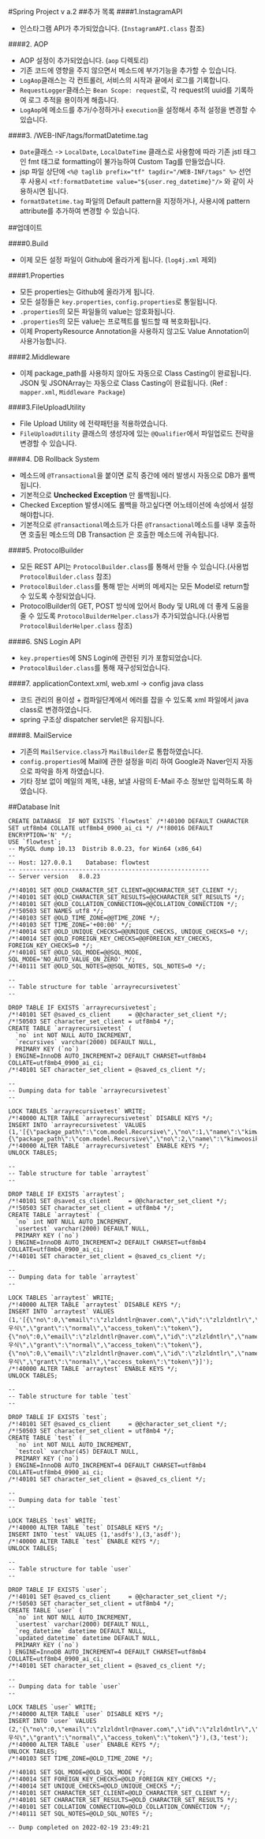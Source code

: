 #Spring Project v a.2
##추가 목록
####1.InstagramAPI
 - 인스타그램 API가 추가되었습니다. (`InstagramAPI.class` 참조)

####2. AOP
 - AOP 설정이 추가되었습니다. (`aop` 디렉토리)
 - 기존 코드에 영향을 주지 않으면서 메소드에 부가기능을 추가할 수 있습니다.
 - `LogAop`클래스는 각 컨트롤러, 서비스의 시작과 끝에서 로그를 기록합니다.
 - `RequestLogger`클래스는 `Bean Scope: request`로, 각 request의 uuid를 기록하여 로그 추적을 용이하게 해줍니다.
 - `LogAop`에 메소드를 추가/수정하거나 `execution`을 설정해서 추적 설정을 변경할 수 있습니다.

####3. /WEB-INF/tags/formatDatetime.tag
 - `Date`클래스 -> `LocalDate`, `LocalDateTime` 클래스로 사용함에 따라 기존 jstl 태그인 fmt 태그로 formatting이 불가능하여 Custom Tag를 만들었습니다.
 - jsp 파일 상단에 `<%@ taglib prefix="tf" tagdir="/WEB-INF/tags" %>` 선언 후 사용시 `<tf:formatDatetime value="${user.reg_datetime}"/>` 와 같이 사용하시면 됩니다.
 - `formatDatetime.tag` 파일의 Default pattern을 지정하거나, 사용시에 pattern attribute를 추가하여 변경할 수 있습니다.

##업데이트

####0.Build
 - 이제 모든 설정 파일이 Github에 올라가게 됩니다. (`log4j.xml` 제외)

####1.Properties
 - 모든 properties는 Github에 올라가게 됩니다.
 - 모든 설정들은 `key.properties`, `config.properties`로 통일됩니다.
 - `.properties`의 모든 파일들의 value는 암호화됩니다.
 - `.properties`의 모든 value는 프로젝트를 빌드할 때 복호화됩니다.
 - 이제 PropertyResource Annotation을 사용하지 않고도 Value Annotation이 사용가능합니다.

####2.Middleware
 - 이제 package_path를 사용하지 않아도 자동으로 Class Casting이 완료됩니다.
 JSON 및 JSONArray는 자동으로 Class Casting이 완료됩니다. (Ref : `mapper.xml`, `Middleware Package`)

####3.FileUploadUtility
 - File Upload Utility 에 전략패턴을 적용하였습니다.
 - `FileUploadUtility` 클래스의 생성자에 있는 `@Qualifier`에서 파일업로드 전략을 변경할 수 있습니다.

####4. DB Rollback System
 - 메소드에 `@Transactional`을 붙이면 로직 중간에 에러 발생시 자동으로 DB가 롤백됩니다.
 - 기본적으로 **Unchecked Exception** 만 롤백됩니다.
 - Checked Exception 발생시에도 롤백을 하고싶다면 어노테이션에 속성에서 설정해야합니다.
 - 기본적으로 `@Transactional`메소드가 다른 `@Transactional`메소드를 내부 호출하면 호출된 메소드의 DB Transaction 은 호출한 메소드에 귀속됩니다.

####5. ProtocolBuilder
 - 모든 REST API는 `ProtocolBuilder.class`를 통해서 만들 수 있습니다.(사용법 `ProtocolBuilder.class` 참조)
 - `ProtocolBuilder.class`를 통해 받는 서버의 메세지는 모든 Model로 return할 수 있도록 수정되었습니다.
 - ProtocolBuilder의 GET, POST 방식에 있어서 Body 및 URL에 더 좋게 도움을 줄 수 있도록 `ProtocolBuilderHelper.class`가 추가되었습니다.(사용법 `ProtocolBuilderHelper.class` 참조)

####6. SNS Login API
 - `key.properties`에 SNS Login에 관련된 키가 포함되었습니다.
 - `ProtocolBuilder.class`를 통해 재구성되었습니다.

####7. applicationContext.xml, web.xml -> config java class
 - 코드 관리의 용이성 + 컴파일단계에서 에러를 잡을 수 있도록 xml 파일에서 java class로 변경하였습니다.
 - spring 구조상 dispatcher servlet은 유지됩니다.

####8. MailService
 - 기존의 `MailService.class`가 `MailBuilder`로 통합하였습니다.
 - `config.properties`에 Mail에 관한 설정을 미리 하여 Google과 Naver인지 자동으로 파악을 하게 하였습니다.
 - 기타 정보 없이 메일의 제목, 내용, 보낼 사람의 E-Mail 주소 정보만 입력하도록 하였습니다.
 
##Database Init
```
CREATE DATABASE  IF NOT EXISTS `flowtest` /*!40100 DEFAULT CHARACTER SET utf8mb4 COLLATE utf8mb4_0900_ai_ci */ /*!80016 DEFAULT ENCRYPTION='N' */;
USE `flowtest`;
-- MySQL dump 10.13  Distrib 8.0.23, for Win64 (x86_64)
--
-- Host: 127.0.0.1    Database: flowtest
-- ------------------------------------------------------
-- Server version	8.0.23

/*!40101 SET @OLD_CHARACTER_SET_CLIENT=@@CHARACTER_SET_CLIENT */;
/*!40101 SET @OLD_CHARACTER_SET_RESULTS=@@CHARACTER_SET_RESULTS */;
/*!40101 SET @OLD_COLLATION_CONNECTION=@@COLLATION_CONNECTION */;
/*!50503 SET NAMES utf8 */;
/*!40103 SET @OLD_TIME_ZONE=@@TIME_ZONE */;
/*!40103 SET TIME_ZONE='+00:00' */;
/*!40014 SET @OLD_UNIQUE_CHECKS=@@UNIQUE_CHECKS, UNIQUE_CHECKS=0 */;
/*!40014 SET @OLD_FOREIGN_KEY_CHECKS=@@FOREIGN_KEY_CHECKS, FOREIGN_KEY_CHECKS=0 */;
/*!40101 SET @OLD_SQL_MODE=@@SQL_MODE, SQL_MODE='NO_AUTO_VALUE_ON_ZERO' */;
/*!40111 SET @OLD_SQL_NOTES=@@SQL_NOTES, SQL_NOTES=0 */;

--
-- Table structure for table `arrayrecursivetest`
--

DROP TABLE IF EXISTS `arrayrecursivetest`;
/*!40101 SET @saved_cs_client     = @@character_set_client */;
/*!50503 SET character_set_client = utf8mb4 */;
CREATE TABLE `arrayrecursivetest` (
  `no` int NOT NULL AUTO_INCREMENT,
  `recursives` varchar(2000) DEFAULT NULL,
  PRIMARY KEY (`no`)
) ENGINE=InnoDB AUTO_INCREMENT=2 DEFAULT CHARSET=utf8mb4 COLLATE=utf8mb4_0900_ai_ci;
/*!40101 SET character_set_client = @saved_cs_client */;

--
-- Dumping data for table `arrayrecursivetest`
--

LOCK TABLES `arrayrecursivetest` WRITE;
/*!40000 ALTER TABLE `arrayrecursivetest` DISABLE KEYS */;
INSERT INTO `arrayrecursivetest` VALUES (1,'[{\"package_path\":\"com.model.Recursive\",\"no\":1,\"name\":\"kimwoosik\",\"price\":1000},{\"package_path\":\"com.model.Recursive\",\"no\":2,\"name\":\"kimwoosik\",\"price\":1000}]');
/*!40000 ALTER TABLE `arrayrecursivetest` ENABLE KEYS */;
UNLOCK TABLES;

--
-- Table structure for table `arraytest`
--

DROP TABLE IF EXISTS `arraytest`;
/*!40101 SET @saved_cs_client     = @@character_set_client */;
/*!50503 SET character_set_client = utf8mb4 */;
CREATE TABLE `arraytest` (
  `no` int NOT NULL AUTO_INCREMENT,
  `usertest` varchar(2000) DEFAULT NULL,
  PRIMARY KEY (`no`)
) ENGINE=InnoDB AUTO_INCREMENT=2 DEFAULT CHARSET=utf8mb4 COLLATE=utf8mb4_0900_ai_ci;
/*!40101 SET character_set_client = @saved_cs_client */;

--
-- Dumping data for table `arraytest`
--

LOCK TABLES `arraytest` WRITE;
/*!40000 ALTER TABLE `arraytest` DISABLE KEYS */;
INSERT INTO `arraytest` VALUES (1,'[{\"no\":0,\"email\":\"zlzldntlr@naver.com\",\"id\":\"zlzldntlr\",\"name\":\"김우식\",\"grant\":\"normal\",\"access_token\":\"token\"},{\"no\":0,\"email\":\"zlzldntlr@naver.com\",\"id\":\"zlzldntlr\",\"name\":\"김우식\",\"grant\":\"normal\",\"access_token\":\"token\"},{\"no\":0,\"email\":\"zlzldntlr@naver.com\",\"id\":\"zlzldntlr\",\"name\":\"김우식\",\"grant\":\"normal\",\"access_token\":\"token\"}]');
/*!40000 ALTER TABLE `arraytest` ENABLE KEYS */;
UNLOCK TABLES;

--
-- Table structure for table `test`
--

DROP TABLE IF EXISTS `test`;
/*!40101 SET @saved_cs_client     = @@character_set_client */;
/*!50503 SET character_set_client = utf8mb4 */;
CREATE TABLE `test` (
  `no` int NOT NULL AUTO_INCREMENT,
  `testcol` varchar(45) DEFAULT NULL,
  PRIMARY KEY (`no`)
) ENGINE=InnoDB AUTO_INCREMENT=4 DEFAULT CHARSET=utf8mb4 COLLATE=utf8mb4_0900_ai_ci;
/*!40101 SET character_set_client = @saved_cs_client */;

--
-- Dumping data for table `test`
--

LOCK TABLES `test` WRITE;
/*!40000 ALTER TABLE `test` DISABLE KEYS */;
INSERT INTO `test` VALUES (1,'asdfs'),(3,'asdf');
/*!40000 ALTER TABLE `test` ENABLE KEYS */;
UNLOCK TABLES;

--
-- Table structure for table `user`
--

DROP TABLE IF EXISTS `user`;
/*!40101 SET @saved_cs_client     = @@character_set_client */;
/*!50503 SET character_set_client = utf8mb4 */;
CREATE TABLE `user` (
  `no` int NOT NULL AUTO_INCREMENT,
  `usertest` varchar(2000) DEFAULT NULL,
  `reg_datetime` datetime DEFAULT NULL,
  `updated_datetime` datetime DEFAULT NULL,
  PRIMARY KEY (`no`)
) ENGINE=InnoDB AUTO_INCREMENT=4 DEFAULT CHARSET=utf8mb4 COLLATE=utf8mb4_0900_ai_ci;
/*!40101 SET character_set_client = @saved_cs_client */;

--
-- Dumping data for table `user`
--

LOCK TABLES `user` WRITE;
/*!40000 ALTER TABLE `user` DISABLE KEYS */;
INSERT INTO `user` VALUES (2,'{\"no\":0,\"email\":\"zlzldntlr@naver.com\",\"id\":\"zlzldntlr\",\"name\":\"김우식\",\"grant\":\"normal\",\"access_token\":\"token\"}'),(3,'test');
/*!40000 ALTER TABLE `user` ENABLE KEYS */;
UNLOCK TABLES;
/*!40103 SET TIME_ZONE=@OLD_TIME_ZONE */;

/*!40101 SET SQL_MODE=@OLD_SQL_MODE */;
/*!40014 SET FOREIGN_KEY_CHECKS=@OLD_FOREIGN_KEY_CHECKS */;
/*!40014 SET UNIQUE_CHECKS=@OLD_UNIQUE_CHECKS */;
/*!40101 SET CHARACTER_SET_CLIENT=@OLD_CHARACTER_SET_CLIENT */;
/*!40101 SET CHARACTER_SET_RESULTS=@OLD_CHARACTER_SET_RESULTS */;
/*!40101 SET COLLATION_CONNECTION=@OLD_COLLATION_CONNECTION */;
/*!40111 SET SQL_NOTES=@OLD_SQL_NOTES */;

-- Dump completed on 2022-02-19 23:49:21

```